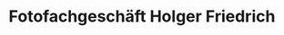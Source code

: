 ---
title: "Fotofachgeschäft Holger Friedrich"
url: /barth/fotofachgeschaeft-holger-friedrich/
shop: Foto
---
